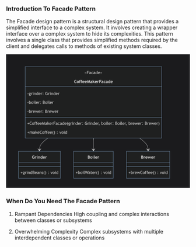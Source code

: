 ### Introduction To Facade Pattern
The Facade design pattern is a structural design pattern that provides a simplified interface to a complex system. It involves creating a wrapper interface over a complex system to hide its complexities.
 This pattern involves a single class that provides simplified methods required by the client and delegates calls to methods of existing system classes.

 ![alt text](image.png)


### When Do You Need The Facade Pattern
1. Rampant Dependencies
    High coupling and complex interactions between classes or subsystems

2. Overwhelming Complexity
Complex subsystems with multiple interdependent classes or operations